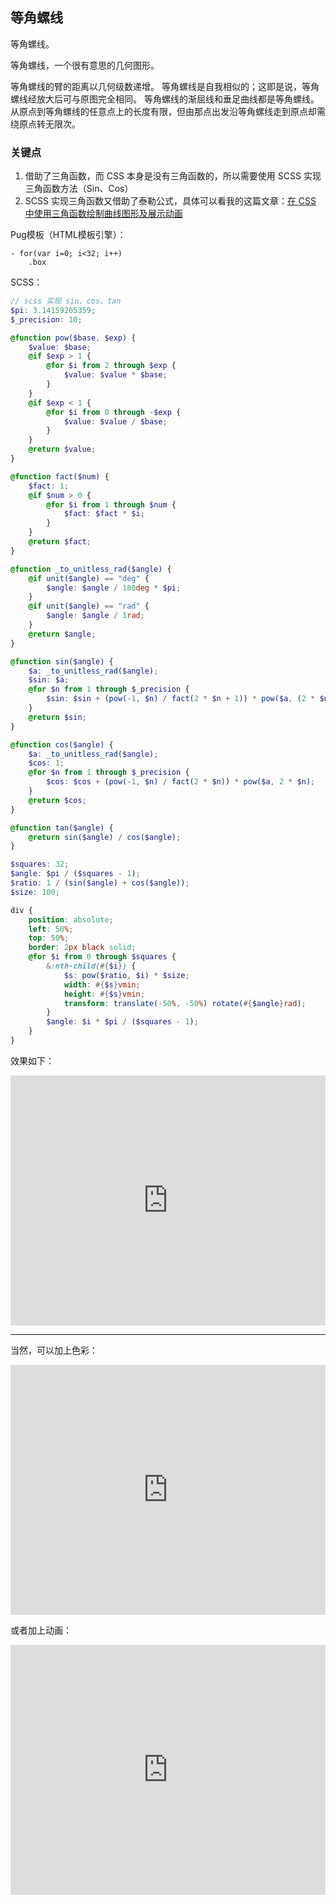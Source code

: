 ## 等角螺线

等角螺线。

等角螺线，一个很有意思的几何图形。

等角螺线的臂的距离以几何级数递增。 等角螺线是自我相似的；这即是说，等角螺线经放大后可与原图完全相同。 等角螺线的渐屈线和垂足曲线都是等角螺线。 从原点到等角螺线的任意点上的长度有限，但由那点出发沿等角螺线走到原点却需绕原点转无限次。

### 关键点

1. 借助了三角函数，而 CSS 本身是没有三角函数的，所以需要使用 SCSS 实现三角函数方法（Sin、Cos）
2. SCSS 实现三角函数又借助了泰勒公式，具体可以看我的这篇文章：[在 CSS 中使用三角函数绘制曲线图形及展示动画](https://github.com/chokcoco/iCSS/issues/72)

Pug模板（HTML模板引擎）：

```pug
- for(var i=0; i<32; i++)
    .box
```

SCSS：
```scss
// scss 实现 sin、cos、tan
$pi: 3.14159265359;
$_precision: 10;

@function pow($base, $exp) {
    $value: $base;
    @if $exp > 1 {
        @for $i from 2 through $exp {
            $value: $value * $base;
        }
    }
    @if $exp < 1 {
        @for $i from 0 through -$exp {
            $value: $value / $base;
        }
    }
    @return $value;
}

@function fact($num) {
    $fact: 1;
    @if $num > 0 {
        @for $i from 1 through $num {
            $fact: $fact * $i;
        }
    }
    @return $fact;
}

@function _to_unitless_rad($angle) {
    @if unit($angle) == "deg" {
        $angle: $angle / 180deg * $pi;
    }
    @if unit($angle) == "rad" {
        $angle: $angle / 1rad;
    }
    @return $angle;
}

@function sin($angle) {
    $a: _to_unitless_rad($angle);
    $sin: $a;
    @for $n from 1 through $_precision {
        $sin: $sin + (pow(-1, $n) / fact(2 * $n + 1)) * pow($a, (2 * $n + 1));
    }
    @return $sin;
}

@function cos($angle) {
    $a: _to_unitless_rad($angle);
    $cos: 1;
    @for $n from 1 through $_precision {
        $cos: $cos + (pow(-1, $n) / fact(2 * $n)) * pow($a, 2 * $n);
    }
    @return $cos;
}

@function tan($angle) {
    @return sin($angle) / cos($angle);
}

$squares: 32;
$angle: $pi / ($squares - 1);
$ratio: 1 / (sin($angle) + cos($angle));
$size: 100;

div {
    position: absolute;
    left: 50%;
    top: 50%;
    border: 2px black solid;
    @for $i from 0 through $squares {
        &:nth-child(#{$i}) {
            $s: pow($ratio, $i) * $size;
            width: #{$s}vmin;
            height: #{$s}vmin;
            transform: translate(-50%, -50%) rotate(#{$angle}rad);
        }
        $angle: $i * $pi / ($squares - 1);
    }
}
```

效果如下：

<iframe height="400" style="width: 100%;" scrolling="no" title="CSS 旋转方形等角螺线" src="https://codepen.io/Chokcoco/embed/abzeZjd?height=400&theme-id=default&default-tab=result" frameborder="no" allowtransparency="true" allowfullscreen="true">
  See the Pen <a href='https://codepen.io/Chokcoco/pen/abzeZjd'>CSS 旋转方形等角螺线</a> by Chokcoco
  (<a href='https://codepen.io/Chokcoco'>@Chokcoco</a>) on <a href='https://codepen.io'>CodePen</a>.
</iframe>

----

当然，可以加上色彩：

<iframe height="400" style="width: 100%;" scrolling="no" title="CSS 旋转方形等角螺线2" src="https://codepen.io/Chokcoco/embed/jOEgrvJ?height=400&theme-id=default&default-tab=result" frameborder="no" allowtransparency="true" allowfullscreen="true">
  See the Pen <a href='https://codepen.io/Chokcoco/pen/jOEgrvJ'>CSS 旋转方形等角螺线2</a> by Chokcoco
  (<a href='https://codepen.io/Chokcoco'>@Chokcoco</a>) on <a href='https://codepen.io'>CodePen</a>.
</iframe>

或者加上动画：

<iframe height="400" style="width: 100%;" scrolling="no" title="CSS 旋转方形等角螺线动画" src="https://codepen.io/Chokcoco/embed/povMbYX?height=400&theme-id=default&default-tab=css,result" frameborder="no" allowtransparency="true" allowfullscreen="true">
  See the Pen <a href='https://codepen.io/Chokcoco/pen/povMbYX'>CSS 旋转方形等角螺线动画</a> by Chokcoco
  (<a href='https://codepen.io/Chokcoco'>@Chokcoco</a>) on <a href='https://codepen.io'>CodePen</a>.
</iframe>